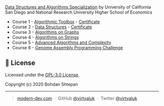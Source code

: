 [Data Structures and Algorithms Specialization](https://www.coursera.org/specializations/data-structures-algorithms) by University of California San Diego and National Research University Higher School of Economics

- Course 1 - [Algorithmic Toolbox](https://www.coursera.org/learn/algorithmic-toolbox?specialization=data-structures-algorithms) - [Certificate](https://www.coursera.org/account/accomplishments/certificate/WLDWN5BQS34C)
- Course 2 - [Data Structures](https://www.coursera.org/learn/data-structures?specialization=data-structures-algorithms) - [Certificate](https://www.coursera.org/account/accomplishments/certificate/BMUSAKGNSU4P)
- Course 3 - [Algorithms on Graphs](https://www.coursera.org/learn/algorithms-on-graphs?specialization=data-structures-algorithms)
- Course 4 - [Algorithms on Strings](https://www.coursera.org/learn/algorithms-on-strings?specialization=data-structures-algorithms)
- Course 5 - [Advanced Algorithms and Complexity](https://www.coursera.org/learn/advanced-algorithms-and-complexity)
- Course 6 - [Genome Assembly Programming Challenge](https://www.coursera.org/learn/assembling-genomes)

## :green_book: License

Licensed under the [GPL-3.0 License](https://github.com/virtyaluk/coursera-data-structures-algorithms/blob/master/LICENSE).

Copyright (c) 2020 Bohdan Shtepan

---

> [modern-dev.com](http://modern-dev.com) &nbsp;&middot;&nbsp;
> GitHub [@virtyaluk](https://github.com/virtyaluk) &nbsp;&middot;&nbsp;
> Twitter [@virtyaluk](https://twitter.com/virtyaluk)